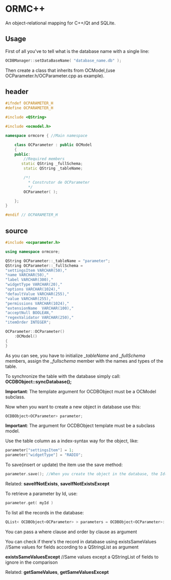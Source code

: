 ORMC++
======
An object-relational mapping for C++/Qt and SQLite.

Usage
-----------
First of all you've to tell what is the database name with a single line:
```C++
OCDBManager::setDataBaseName( "database_name.db" );
```

Then create a class that inherits from OCModel,(use OCParameter.h/OCParameter.cpp as example).

header
-------
```C++
#ifndef OCPARAMETER_H
#define OCPARAMETER_H

#include <QString>

#include <ocmodel.h>

namespace ormcore { //Main namespace

    class OCParameter : public OCModel
    {
    public:
        //Required members
	   static QString _fullSchema;
        static QString _tableName;

        /*!
          * Construtor de OCParameter
          */
        OCParameter( );

    };
}

#endif // OCPARAMETER_H
```

source
------
```C++
#include <ocparameter.h>

using namespace ormcore;

QString OCParameter::_tableName = "parameter";
QString OCParameter::_fullSchema =
"settingsItem VARCHAR(50),"
"name VARCHAR(50),"
"label VARCHAR(300),"
"widgetType VARCHAR(20),"
"options VARCHAR(1024),"
"defaultValue VARCHAR(255),"
"value VARCHAR(255),"
"permissions VARCHAR(1024),"
"extensionName  VARCHAR(100),"
"acceptNull BOOLEAN,"
"regexValidator VARCHAR(250),"
"itemOrder INTEGER";

OCParameter::OCParameter()
    :OCModel()
{
}
```

As you can see, you have to initialize <i>_tableName</i> and <i>_fullSchema</i> members, assign the <i>_fullschema</i> member with the names and types of the table.

To synchronize the table with the database simply call: <b>OCDBObject<OCParameter>::syncDatabase();</b>

<b>Important</b>: The template argument for OCDBObject must be a OCModel subclass.

Now when you want to create a new object in  database use this:
```C++
OCDBObject<OCParameter> parameter;
```

<b>Important</b>: The argument for OCDBObject template must be a subclass model.

Use the table column as a index-syntax way for the object, like:

```C++
parameter["settingsItem"] = 1;
parameter["widgetType"] = "RADIO";
```

To save(insert or update) the item use the save method:
```C++
parameter.save(); //When you create the object in the database, the Id() member is updated with the real value
```
Related: <b>saveIfNotExists</b>, <b>saveIfNotExistsExcept</b>

To retrieve a parameter by Id, use:
```C++
parameter.get( myId )
```

To list all the records in the database:
```C++
QList< OCDBObject<OCParameter> > parameters = OCDBObject<OCParameter>::objects();
```
You can pass a where clause and order by clause as argument

You can check if there's the record in database using
existsSameValues //Same values for fields according to a QStringList as argument

<b>existsSameValuesExcept</b> //Same values except a QStringList of fields to ignore in the comparison

Related: <b>getSameValues</b>, <b>getSameValuesExcept</b>


